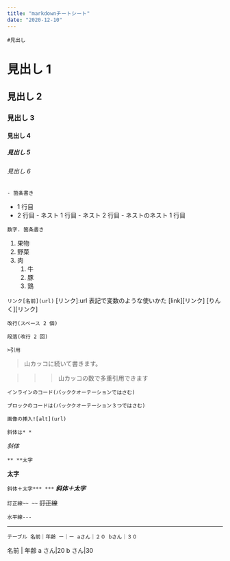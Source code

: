 ```yaml
---
title: "markdownチートシート"
date: "2020-12-10"
---
```


`#見出し`

# 見出し 1

## 見出し 2

### 見出し 3

#### 見出し 4

##### 見出し 5

###### 見出し 6

`- 箇条書き`

- 1 行目
- 2 行目 - ネスト 1 行目 - ネスト 2 行目 - ネストのネスト 1 行目

`数字. 箇条書き`

1. 果物
1. 野菜
1. 肉
   1. 牛
   1. 豚
   1. 鶏

`リンク[名前](url)`
[リンク]:url 表記で変数のような使いかた
[link][リンク]
[りんく][リンク]

`改行(スペース 2 個)`

`段落(改行 2 回)`

`>引用`

> 山カッコに続いて書きます。

> > > 山カッコの数で多重引用できます

`インラインのコード(バッククオーテーションではさむ)`

```javascript(言語名を打つと色を変えてくれる)
ブロックのコードは(バッククオーテーション３つではさむ)
```

`画像の挿入![alt](url)`

`斜体は* *`

_斜体_

`** **太字`

**太字**

`斜体＋太字*** ***`
**_斜体＋太字_**

`訂正線~~ ~~`
~~訂正線~~

`水平線---`

---

`テーブル 名前｜年齢 ー｜ー aさん｜２０ bさん｜３０ `

名前 | 年齢
a さん|20
b さん|30
